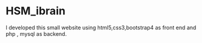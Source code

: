 # HSM_ibrain
I developed this small website using  html5,css3,bootstrap4 as front end and php , mysql as backend.
